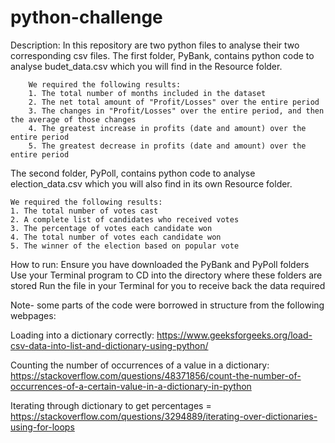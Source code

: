 # python-challenge

Description: In this repository are two python files to analyse their two corresponding csv files.
The first folder, PyBank, contains python code to analyse budet_data.csv which you will find in the Resource folder.
							
        We required the following results:
        1. The total number of months included in the dataset       
        2. The net total amount of "Profit/Losses" over the entire period
        3. The changes in "Profit/Losses" over the entire period, and then the average of those changes
        4. The greatest increase in profits (date and amount) over the entire period
        5. The greatest decrease in profits (date and amount) over the entire period

The second folder, PyPoll, contains python code to analyse election_data.csv which you will also find in its own Resource folder.

	We required the following results:
	1. The total number of votes cast
	2. A complete list of candidates who received votes
	3. The percentage of votes each candidate won
 	4. The total number of votes each candidate won
  	5. The winner of the election based on popular vote

  How to run:  Ensure you have downloaded the PyBank and PyPoll folders
        	Use your Terminal program to CD into the directory where these folders are stored
                Run the file in your Terminal for you to receive back the data required


  Note- some parts of the code were borrowed in structure from the following webpages:
  
  Loading into a dictionary correctly: https://www.geeksforgeeks.org/load-csv-data-into-list-and-dictionary-using-python/
  
  Counting the number of occurrences of a value in a dictionary: https://stackoverflow.com/questions/48371856/count-the-number-of-occurrences-of-a-certain-value-in-a-dictionary-in-python

  
  Iterating through dictionary to get percentages = https://stackoverflow.com/questions/3294889/iterating-over-dictionaries-using-for-loops
  
  
  
              
                    
                    

